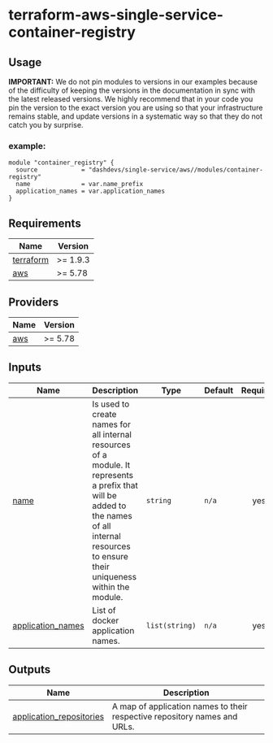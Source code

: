 # terraform-aws-single-service-container-registry


## Usage


**IMPORTANT:** We do not pin modules to versions in our examples because of the
difficulty of keeping the versions in the documentation in sync with the latest released versions.
We highly recommend that in your code you pin the version to the exact version you are
using so that your infrastructure remains stable, and update versions in a
systematic way so that they do not catch you by surprise.

### example:
```
module "container_registry" {
  source            = "dashdevs/single-service/aws//modules/container-registry"
  name              = var.name_prefix
  application_names = var.application_names
}

```

<!-- markdownlint-restore -->
<!-- markdownlint-disable -->
## Requirements

| Name | Version |
|------|---------|
| <a name="requirement_terraform"></a> [terraform](#requirement\_terraform) | >= 1.9.3 |
| <a name="requirement_aws"></a> [aws](#requirement\_aws) | >= 5.78 |

## Providers

| Name | Version |
|------|---------|
| <a name="provider_aws"></a> [aws](#provider\_aws) | >= 5.78 |

## Inputs

| Name | Description | Type | Default | Required |
|------|-------------|------|---------|:--------:|
| <a name="input_name"></a> [name](#input\_name) | Is used to create names for all internal resources of a module. It represents a prefix that will be added to the names of all internal resources to ensure their uniqueness within the module. | `string` | `n/a` | yes |
| <a name="input_application_names"></a> [application\_names](#input\_application\_names) | List of docker application names. | `list(string)` | `n/a` | yes |

## Outputs

| Name | Description |
|------|-------------|
| <a name="output_application_repositories"></a> [application_repositories](#output\_application\_repositories) | A map of application names to their respective repository names and URLs. |
